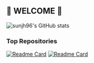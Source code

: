 ## 👋 WELCOME 👋

<!--
**sunjh96/sunjh96** is a ✨ _special_ ✨ repository because its `README.md` (this file) appears on your GitHub profile.

Here are some ideas to get you started:

- 🔭 I’m currently working on ...
- 🌱 I’m currently learning ...
- 👯 I’m looking to collaborate on ...
- 🤔 I’m looking for help with ...
- 💬 Ask me about ...
- 📫 How to reach me: ...
- 😄 Pronouns: ...
- ⚡ Fun fact: ...
-->
![sunjh96's GitHub stats](https://github-readme-stats.vercel.app/api?username=sunjh96&show_icons=true&theme=dracula)  

### Top Repositories

[![Readme Card](https://github-readme-stats.vercel.app/api/pin/?username=sunjh96&repo=sunjh96.github.io)](https://sunjh96.github.io/) [![Readme Card](https://github-readme-stats.vercel.app/api/pin/?username=sunjh96&repo=CodeUp-Solutions)](https://github.com/sunjh96/CodeUp-Solutions)
